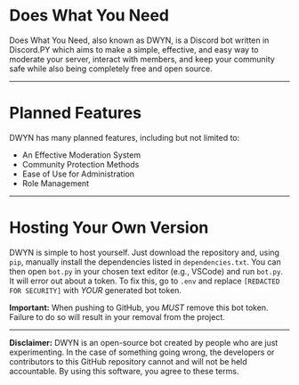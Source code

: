 # Does What You Need

Does What You Need, also known as DWYN, is a Discord bot written in Discord.PY which aims to make a simple, effective, and easy way to moderate your server, interact with members, and keep your community safe while also being completely free and open source.

---

# Planned Features

DWYN has many planned features, including but not limited to:
- An Effective Moderation System
- Community Protection Methods
- Ease of Use for Administration
- Role Management

---

# Hosting Your Own Version

DWYN is simple to host yourself. Just download the repository and, using `pip`, manually install the dependencies listed in `dependencies.txt`. You can then open `bot.py` in your chosen text editor (e.g., VSCode) and run `bot.py`. It will error out about a token. To fix this, go to `.env` and replace `[REDACTED FOR SECURITY]` with *YOUR* generated bot token. 

**Important:** When pushing to GitHub, you *MUST* remove this bot token. Failure to do so will result in your removal from the project.

---

**Disclaimer:** DWYN is an open-source bot created by people who are just experimenting. In the case of something going wrong, the developers or contributors to this GitHub repository cannot and will not be held accountable. By using this software, you agree to these terms.
